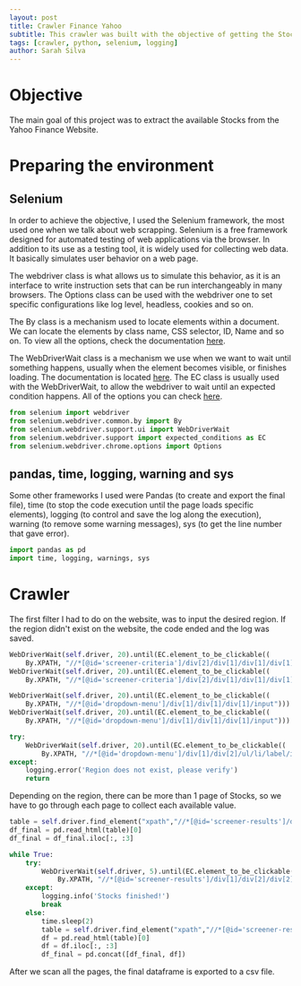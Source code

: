 ```yaml
---
layout: post
title: Crawler Finance Yahoo
subtitle: This crawler was built with the objective of getting the Stocks from a specific region
tags: [crawler, python, selenium, logging]
author: Sarah Silva
--- 
```


# Objective

The main goal of this project was to extract the available Stocks from the Yahoo Finance Website. 

# Preparing the environment 

## Selenium
In order to achieve the objective, I used the Selenium framework, the most used one when we talk about web scrapping. Selenium is a free framework designed for automated testing of web applications via the browser. In addition to its use as a testing tool, it is widely used for collecting web data. It basically simulates user behavior on a web page.

The webdriver class is what allows us to simulate this behavior, as it is an interface to write instruction sets that can be run interchangeably in many browsers. The Options class can be used with the webdriver one to set specific configurations like log level, headless, cookies and so on.

The By class is a mechanism used to locate elements within a document. We can locate the elements by class name, CSS selector, ID, Name and so on. To view all the options, check the documentation [here](https://www.selenium.dev/selenium/docs/api/java/org/openqa/selenium/By.html).

The WebDriverWait class is a mechanism we use when we want to wait until something happens, usually when the element becomes visible, or finishes loading. The documentation is located [here](https://www.selenium.dev/selenium/docs/api/java/org/openqa/selenium/support/ui/WebDriverWait.html). The EC class is usually used with the WebDriverWait, to allow the webdriver to wait until an expected condition happens. All of the options you can check [here](https://www.selenium.dev/selenium/docs/api/java/org/openqa/selenium/support/ui/ExpectedConditions.html).


```python
from selenium import webdriver
from selenium.webdriver.common.by import By
from selenium.webdriver.support.ui import WebDriverWait
from selenium.webdriver.support import expected_conditions as EC
from selenium.webdriver.chrome.options import Options
```

## pandas, time, logging, warning and sys

Some other frameworks I used were Pandas (to create and export the final file), time (to stop the code execution until the page loads specific elements), logging (to control and save the log along the execution), warning (to remove some warning messages), sys (to get the line number that gave error).

```python
import pandas as pd
import time, logging, warnings, sys
```

# Crawler

The first filter I had to do on the website, was to input the desired region. If the region didn't exist on the website, the code ended and the log was saved.

```python
WebDriverWait(self.driver, 20).until(EC.element_to_be_clickable((
    By.XPATH, "//*[@id='screener-criteria']/div[2]/div[1]/div[1]/div[1]/div/div[2]/ul/li[1]/button"))).click()
WebDriverWait(self.driver, 20).until(EC.element_to_be_clickable((
    By.XPATH, "//*[@id='screener-criteria']/div[2]/div[1]/div[1]/div[1]/div/div[2]/ul/li[1]/button"))).click()

WebDriverWait(self.driver, 20).until(EC.element_to_be_clickable((
    By.XPATH, "//*[@id='dropdown-menu']/div[1]/div[1]/div[1]/input"))).clear()
WebDriverWait(self.driver, 20).until(EC.element_to_be_clickable((
    By.XPATH, "//*[@id='dropdown-menu']/div[1]/div[1]/div[1]/input"))).send_keys(self.region)

try: 
    WebDriverWait(self.driver, 20).until(EC.element_to_be_clickable((
        By.XPATH, "//*[@id='dropdown-menu']/div[1]/div[2]/ul/li/label/input"))).click()
except:
    logging.error('Region does not exist, please verify')
    return
```

Depending on the region, there can be more than 1 page of Stocks, so we have to go through each page to collect each available value.

```python
table = self.driver.find_element("xpath","//*[@id='screener-results']/div[1]/div[2]/div[1]/table").get_attribute("outerHTML")
df_final = pd.read_html(table)[0]
df_final = df_final.iloc[:, :3]

while True:
    try:
        WebDriverWait(self.driver, 5).until(EC.element_to_be_clickable((
            By.XPATH, "//*[@id='screener-results']/div[1]/div[2]/div[2]/button[3]"))).click()
    except:
        logging.info('Stocks finished!')
        break
    else:
        time.sleep(2)
        table = self.driver.find_element("xpath","//*[@id='screener-results']/div[1]/div[2]/div[1]/table").get_attribute("outerHTML")
        df = pd.read_html(table)[0]
        df = df.iloc[:, :3]
        df_final = pd.concat([df_final, df])
```

After we scan all the pages, the final dataframe is exported to a csv file.
